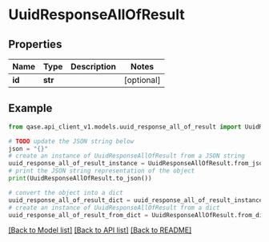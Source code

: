 # UuidResponseAllOfResult


## Properties

Name | Type | Description | Notes
------------ | ------------- | ------------- | -------------
**id** | **str** |  | [optional] 

## Example

```python
from qase.api_client_v1.models.uuid_response_all_of_result import UuidResponseAllOfResult

# TODO update the JSON string below
json = "{}"
# create an instance of UuidResponseAllOfResult from a JSON string
uuid_response_all_of_result_instance = UuidResponseAllOfResult.from_json(json)
# print the JSON string representation of the object
print(UuidResponseAllOfResult.to_json())

# convert the object into a dict
uuid_response_all_of_result_dict = uuid_response_all_of_result_instance.to_dict()
# create an instance of UuidResponseAllOfResult from a dict
uuid_response_all_of_result_from_dict = UuidResponseAllOfResult.from_dict(uuid_response_all_of_result_dict)
```
[[Back to Model list]](../README.md#documentation-for-models) [[Back to API list]](../README.md#documentation-for-api-endpoints) [[Back to README]](../README.md)


